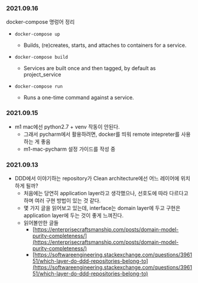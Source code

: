 

### 2021.09.16
docker-compose 명렁어 정리

  
  - ``` docker-compose up ```
  
    -  Builds, (re)creates, starts, and attaches to containers for a service.

  - ``` docker-compose build  ```
    - Services are built once and then tagged, by default as project_service
  - ``` docker-compose run ```
    - Runs a one-time command against a service.



### 2021.09.15
- m1 mac에선 python2.7 + venv 작동이 안된다. 
  - 그래서 pycharm에서 활용하려면, docker를 띄워 remote intepreter를 사용하는 게 좋음
  - m1-mac-pycharm 설정 가이드를 작성 중

### 2021.09.13

* DDD에서 이야기하는 repository가 Clean architecture에선 어느 레이어에 위치하게 될까?
  * 처음에는 당연히 application layer라고 생각했으나, 선호도에 따라 다르다고 하며 여러 구현 방법이 있는 것 같다. 
  * 몇 가지 글을 읽어보고 있는데, interface는 domain layer에 두고 구현은 application layer에 두는 것이 좋게 느껴진다.
  * 읽어볼만한 글들
    * [https://enterprisecraftsmanship.com/posts/domain-model-purity-completeness/](https://enterprisecraftsmanship.com/posts/domain-model-purity-completeness/)
    * [https://softwareengineering.stackexchange.com/questions/396151/which-layer-do-ddd-repositories-belong-to](https://softwareengineering.stackexchange.com/questions/396151/which-layer-do-ddd-repositories-belong-to)

